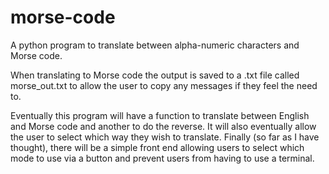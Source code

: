 # morse-code
A python program to translate between alpha-numeric characters and Morse code.

When translating to Morse code the output is saved to a .txt file called morse_out.txt to allow the user to copy any messages if they feel the need to.

Eventually this program will have a function to translate between English and Morse code and another to do the reverse.
It will also eventually allow the user to select which way they wish to translate.
Finally (so far as I have thought), there will be a simple front end allowing users to select which mode to use via a button and prevent users from having to use a terminal.
